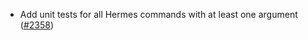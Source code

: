 *   Add unit tests for all Hermes commands with at least one argument
    ([#2358](https://github.com/informalsystems/ibc-rs/issues/2358))
